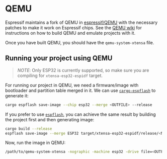 # QEMU

Espressif maintains a fork of QEMU in [espressif/QEMU] with the necessary patches to make it work on Espressif chips.
See the [QEMU wiki] for instructions on how to build QEMU and emulate projects with it.

Once you have built QEMU, you should have the `qemu-system-xtensa` file.

[espressif/QEMU]: https://github.com/espressif/qemu
[QEMU wiki]: https://github.com/espressif/qemu/wiki

## Running your project using QEMU

> *NOTE*: Only ESP32 is currently supported, so make sure you are compiling for `xtensa-esp32-espidf` target.

For running our project in QEMU, we need a firmware/image with bootloader and partition table merged in it.
We can use [`cargo-espflash`] to generate it:

[`cargo-espflash`]: https://github.com/esp-rs/espflash/tree/main/cargo-espflash

```bash
cargo espflash save-image --chip esp32 --merge <OUTFILE> --release
```

If you prefer to use [`espflash`], you can achieve the same result by building the project first and then generating image:
```bash
cargo build --release
espflash save-image --merge ESP32 target/xtensa-esp32-espidf/release/<NAME> <OUTFILE>
```

[`espflash`]: https://github.com/esp-rs/espflash/tree/main/espflash

Now, run the image in QEMU:
```sh
/path/to/qemu-system-xtensa -nographic -machine esp32 -drive file=<OUTFILE>,if=mtd,format=raw
```

